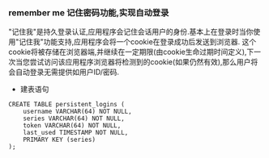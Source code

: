 ### remember me 记住密码功能,实现自动登录
"记住我"是持久登录认证,应用程序会记住会话用户的身份.基本上在登录时当你使用"记住我"功能支持,应用程序会将一个cookie在登录成功后发送到浏览器.
这个cookie将被存储在浏览器端,并继续在一定期限(由cookie生命过期时间定义),下一次当您尝试访问该应用程序浏览器将检测到的cookie(如果仍然有效),那么用户将会自动登录无需提供如用户ID/密码.

* 建表语句
```
CREATE TABLE persistent_logins (
    username VARCHAR(64) NOT NULL,
    series VARCHAR(64) NOT NULL,
    token VARCHAR(64) NOT NULL,
    last_used TIMESTAMP NOT NULL,
    PRIMARY KEY (series)
); 
```